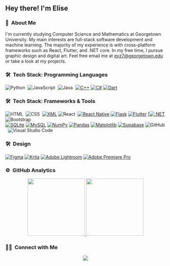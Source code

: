 <h2>Hey there! I'm Elise</h2>

### 👋 &nbsp;About Me

I'm currently studying Computer Science and Mathematics at Georgetown University. My main interests are full-stack software development and machine learning. The majority of my experience is with cross-platform frameworks such as React, Flutter, and .NET core. In my free time, I pursue graphic design and digital art. Feel free email me at eyz7@georgetown.edu or take a look at my projects.

### 🛠 &nbsp;Tech Stack: Programming Languages

![Python](https://img.shields.io/badge/-Python-05122A?style=flat&logo=python)&nbsp;
![JavaScript](https://img.shields.io/badge/-JavaScript-05122A?style=flat&logo=javascript)&nbsp;
![Java](https://img.shields.io/badge/-Java-05122A?style=flat&logo=Java&logoColor=FFA518)&nbsp;
[![C++](https://img.shields.io/badge/C++-%2300599C.svg?logo=c%2B%2B&logoColor=white)](#)
[![C#](https://custom-icon-badges.demolab.com/badge/C%23-%23239120.svg?logo=cshrp&logoColor=white)](#)
[![Dart](https://img.shields.io/badge/Dart-%230175C2.svg?logo=dart&logoColor=white)](#)

### 🛠 &nbsp;Tech Stack: Frameworks & Tools

![HTML](https://img.shields.io/badge/-HTML-05122A?style=flat&logo=HTML5)&nbsp;
![CSS](https://img.shields.io/badge/-CSS-05122A?style=flat&logo=CSS3&logoColor=1572B6)&nbsp;
[![XML](https://img.shields.io/badge/XML-767C52?logo=xml&logoColor=fff)](#)
![React](https://img.shields.io/badge/-React-05122A?style=flat&logo=react)&nbsp;
[![React Native](https://img.shields.io/badge/React_Native-%2320232a.svg?logo=react&logoColor=%2361DAFB)](#)
[![Flask](https://img.shields.io/badge/Flask-000?logo=flask&logoColor=fff)](#)
[![Flutter](https://img.shields.io/badge/Flutter-02569B?logo=flutter&logoColor=fff)](#)
[[![.NET](https://img.shields.io/badge/.NET-512BD4?logo=dotnet&logoColor=fff)](#)
![Bootstrap](https://img.shields.io/badge/-Bootstrap-05122A?style=flat&logo=bootstrap&logoColor=563D7C)\
[![SQLite](https://img.shields.io/badge/SQLite-%2307405e.svg?logo=sqlite&logoColor=white)](#)
[![MySQL](https://img.shields.io/badge/MySQL-4479A1?logo=mysql&logoColor=fff)](#)
[![NumPy](https://img.shields.io/badge/NumPy-4DABCF?logo=numpy&logoColor=fff)](#)
[![Pandas](https://img.shields.io/badge/Pandas-150458?logo=pandas&logoColor=fff)](#)
[![Matplotlib](https://custom-icon-badges.demolab.com/badge/Matplotlib-71D291?logo=matplotlib&logoColor=fff)](#)
[![Supabase](https://img.shields.io/badge/Supabase-3FCF8E?logo=supabase&logoColor=fff)](#)
![GitHub](https://img.shields.io/badge/-GitHub-05122A?style=flat&logo=github)&nbsp;
![Visual Studio Code](https://img.shields.io/badge/-Visual%20Studio%20Code-05122A?style=flat&logo=visual-studio-code&logoColor=007ACC)&nbsp;

### 🛠 &nbsp;Design

[![Figma](https://img.shields.io/badge/Figma-F24E1E?logo=figma&logoColor=white)](#)
[![Krita](https://img.shields.io/badge/Krita-203759?logo=krita&logoColor=EEF37B)](#)
[![Adobe Lightroom](https://img.shields.io/badge/Adobe%20Lightroom-31A8FF?logo=Adobe%20Lightroom&logoColor=white)](#)
[![Adobe Premiere Pro](https://img.shields.io/badge/Adobe%20Premiere%20Pro-9999FF?logo=Adobe%20Premiere%20Pro&logoColor=white)](#)


### ⚙️ &nbsp;GitHub Analytics

<p align="center">
<a href="https://github.com/AVS1508">
  <img height="180em" src="https://github-readme-stats-eight-theta.vercel.app/api?username=AVS1508&show_icons=true&theme=algolia&include_all_commits=true&count_private=true"/>
  <img height="180em" src="https://github-readme-stats-eight-theta.vercel.app/api/top-langs/?username=AVS1508&layout=compact&langs_count=8&theme=algolia"/>
</a>
</p>

### 🤝🏻 &nbsp;Connect with Me

<p align="center">
<a href="https://linkedin.com/in/elise-yz"><img src="https://img.shields.io/badge/-Elise%20Zhu-0077B5?style=flat&logo=Linkedin&logoColor=white"/></a>
</p>
